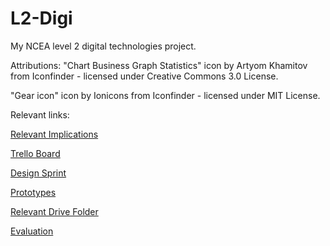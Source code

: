 # L2-Digi
My NCEA level 2 digital technologies project.

Attributions:
"Chart Business Graph Statistics" icon by Artyom Khamitov from Iconfinder - licensed under Creative Commons 3.0 License.

"Gear icon" icon by Ionicons from Iconfinder - licensed under MIT License.


Relevant links:

[Relevant Implications](https://docs.google.com/presentation/d/1xF2lgSD9ZFntUThT4_BKAVFM2u2P_-xpAXEkD3AEqeE/edit#slide=id.p)

[Trello Board](https://trello.com/b/RA8jkq9B/level-2-digi-project)

[Design Sprint](https://docs.google.com/document/d/1aqRSnieb-PdSE_dDXkIPuY7-3dEsz39P7rURMzAmo3c/edit?tab=t.0#heading=h.9faeu2syncva)

[Prototypes](https://docs.google.com/presentation/d/1_-Oi6vaB1xt0N_Uyckq-zbkkAYZ_Qh9EEUM2RDUebkM/edit#slide=id.p)

[Relevant Drive Folder](https://drive.google.com/drive/u/0/folders/1JU2eAhpaFh0kGX3CtP2GVOMkwRiNAUkU)

[Evaluation](https://docs.google.com/document/d/19aIaOJeRy6r_4Sjm7eefT3IPOK11uaQDLTjGAjfiobM/edit?tab=t.0)
